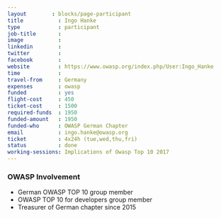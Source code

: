 ```yaml
---
layout        : blocks/page-participant
title           : Ingo Hanke
type            : participant
job-title       :
image           :
linkedin        :
twitter         :
facebook        :
website         : https://www.owasp.org/index.php/User:Ingo_Hanke
time            :
travel-from     : Germany
expenses        : owasp
funded          : yes
flight-cost     : 450
ticket-cost     : 1500
required-funds  : 1950
funded-amount   : 1950
funded-who      : OWASP German Chapter
email           : ingo.hanke@owasp.org
ticket          : 4x24h (tue,wed,thu,fri)
status          : done
working-sessions: Implications of Owasp Top 10 2017
---
```


### OWASP Involvement

* German OWASP TOP 10 group member
* OWASP TOP 10 for developers group member
* Treasurer of German chapter since 2015